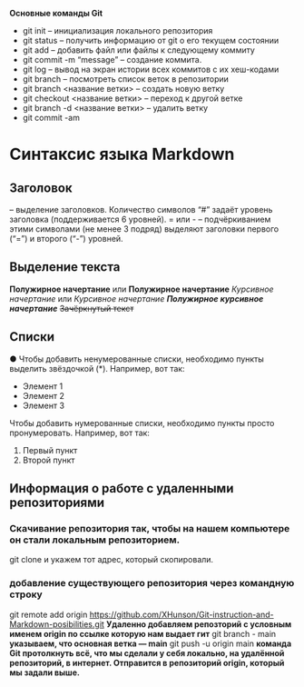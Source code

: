 **Основные команды Git**

*   git init – инициализация локального репозитория
*	git status – получить информацию от git о его текущем состоянии
*	git add – добавить файл или файлы к следующему коммиту
*	git commit -m “message” – создание коммита.
*	git log – вывод на экран истории всех коммитов с их хеш-кодами
*	git branch – посмотреть список веток в репозитории
*	git branch <название ветки> – создать новую ветку
*	git checkout <название ветки> – переход к другой ветке
*	git branch -d <название ветки> – удалить ветку
*   git commit -am

# Синтаксис языка Markdown 

## Заголовок
 – выделение заголовков. Количество символов “#” задаёт уровень заголовка  (поддерживается 6 уровней).
= или - – подчёркиванием этими символами (не менее 3 подряд) выделяют заголовки  первого (“=”) и второго (“-”) уровней.

## Выделение текста

**Полужирное начертание** или __Полужирное начертание__
*Курсивное начертание* или _Курсивное начертание_
***Полужирное курсивное начертание***
~~Зачёркнутый текст~~

## Списки 

● Чтобы добавить ненумерованные списки, необходимо пункты выделить звёздочкой
(*). Например, вот так:

* Элемент 1
* Элемент 2
* Элемент 3


Чтобы добавить нумерованные списки, необходимо пункты просто пронумеровать.
Например, вот так:
1. Первый пункт
2. Второй пункт

## Информация о работе с удаленными репозиториями

### Скачивание репозитория так, чтобы на нашем компьютере он стали локальным репозиторием.

git clone и укажем тот адрес, который скопировали.

### добавление существующего репозитория через  командную строку

git remote add origin https://github.com/XHunson/Git-instruction-and-Markdown-posibilities.git **Удаленно добавляем репозторий с условным именем origin по ссылке которую нам выдает гит**
git branch - main  **указываем, что основная ветка — main**
git push -u origin main  **команда Git протолкнуть всё, что мы сделали у себя локально, на удалённой репозиторий, в интернет. Отправится в репозиторий origin, который мы задали выше.**
